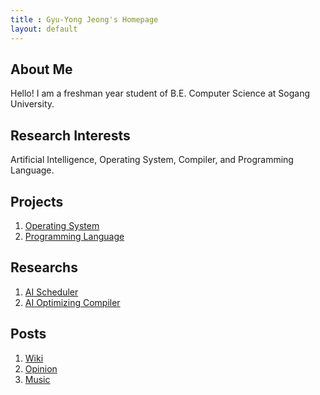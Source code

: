```yaml
---
title : Gyu-Yong Jeong's Homepage
layout: default
---
```


## About Me

Hello! I am a freshman year student of B.E. Computer Science at Sogang University.

## Research Interests

Artificial Intelligence, Operating System, Compiler, and Programming Language.

## Projects

1. [Operating System](projects/Operating_System.md)
2. [Programming Language](projects/Programming_Language.md)

## Researchs

1. [AI Scheduler](researchs/AI_Scheduler.md)
2. [AI Optimizing Compiler](researchs/AI_Optimizing_Compiler.md)

## Posts

1. [Wiki](./posts/wiki/index.md)
2. [Opinion](./posts/opinion/index.md)
3. [Music](./posts/music/index.md)

<!--
## Publications

1. F.Bar, J.Doe: Effects of having a placeholder of a name
2. S.Holmes, J.Watson: Consequences of living with a sociopath in London

## Typography

This is a [link](http://google.com). Something *italics* and something **bold**.

Here is a table

Year | Award | Category
-----|-------|--------
2014 | Emmy  | Won Outstanding Lead Actor in a miniseries or a movie
2015 | BAFTA | Nominated for Best Leading Actor for Sherlock
2014 | Satellite | Won Best Actor miniseries or television film

Here is a horizontal rule

---

Here is a blockquote

> To a great mind, nothing is little

## References

* Foo Bar: Head of Department, Placeholder Names, Lorem
* John Doe: Associate Professor, Department of Computer Science, Ipsum

-->